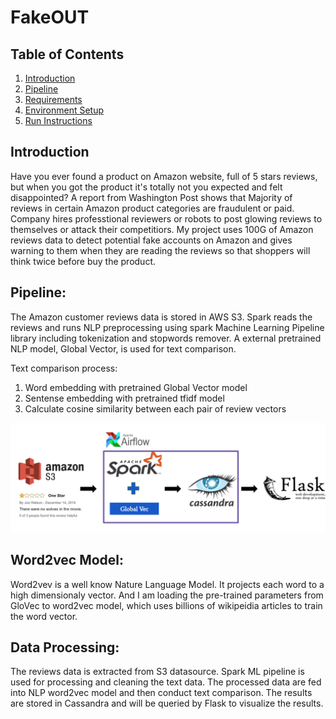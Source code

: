 # FakeOUT

## Table of Contents
1. [Introduction](README.md#Introduction)
2. [Pipeline](README.md#Pipeline)
3. [Requirements](README.md#Requirements)
4. [Environment Setup](README.md#Environment%20Setup)
5. [Run Instructions](README.md#Run%20Instructions)


## Introduction

Have you ever found a product on Amazon website, full of 5 stars reviews, but when you got the product it's totally not you expected and felt disappointed? A report from Washington Post shows that Majority of reviews in certain Amazon product categories are fraudulent or paid. Company hires professtional reviewers or robots to post glowing reviews to themselves or attack their competitiors. My project uses 100G of Amazon reviews data to detect potential fake accounts on Amazon and gives warning to them when they are reading the reviews so that shoppers will think twice before buy the product. 


## Pipeline:

The Amazon customer reviews data is stored in AWS S3. Spark reads the reviews and runs NLP preprocessing using spark Machine Learning Pipeline library including tokenization and stopwords remover. A external pretrained NLP model, Global Vector, is used for text comparison. 

Text comparison process:
1. Word embedding with pretrained Global Vector model
2. Sentense embedding with pretrained tfidf model
3. Calculate cosine similarity between each pair of review vectors 

![](./img/pipeline.png)


## Word2vec Model:

Word2vev is a well know Nature Language Model. It projects each word to a high dimensionaly vector. And I am loading the pre-trained parameters from GloVec to word2vec model, which uses billions of wikipeidia articles to train the word vector.

## Data Processing:

 The reviews data is extracted from S3 datasource. Spark ML pipeline is used for processing and cleaning the text data. The processed data are fed into NLP word2vec model and then conduct text comparison. The results are stored in Cassandra and will be queried by Flask to visualize the results.